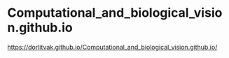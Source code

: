 # Computational_and_biological_vision.github.io

https://dorlitvak.github.io/Computational_and_biological_vision.github.io/
